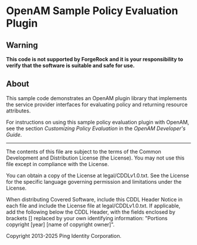 <!--
  Copyright 2016-2025 Ping Identity Corporation. All Rights Reserved
 
 ! This code is to be used exclusively in connection with Ping Identity
 ! Corporation software or services. Ping Identity Corporation only offers
 ! such software or services to legal entities who have entered into a
 ! binding license agreement with Ping Identity Corporation.
-->
# OpenAM Sample Policy Evaluation Plugin

## Warning
**This code is not supported by ForgeRock and it is your responsibility to verify that the software is suitable and safe for use.**

## About

This sample code demonstrates an OpenAM plugin library
that implements the service provider interfaces
for evaluating policy and returning resource attributes.

For instructions on using this sample policy evaluation
plugin with OpenAM, see the section
*Customizing Policy Evaluation* in the *OpenAM Developer's Guide*.

* * * 

The contents of this file are subject to the terms of the Common Development and
Distribution License (the License). You may not use this file except in compliance with the
License.

You can obtain a copy of the License at legal/CDDLv1.0.txt. See the License for the
specific language governing permission and limitations under the License.

When distributing Covered Software, include this CDDL Header Notice in each file and include
the License file at legal/CDDLv1.0.txt. If applicable, add the following below the CDDL
Header, with the fields enclosed by brackets [] replaced by your own identifying
information: "Portions copyright [year] [name of copyright owner]".

Copyright 2013-2025 Ping Identity Corporation.
